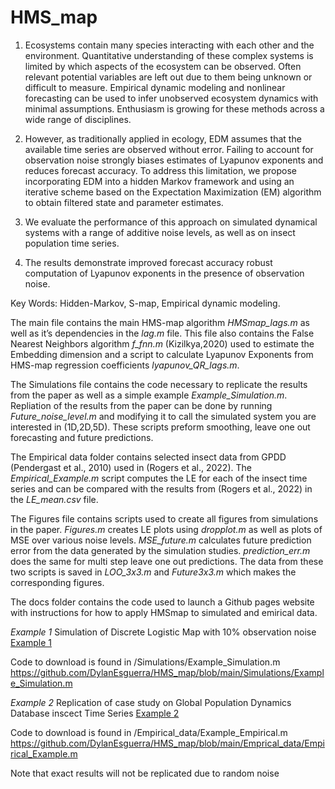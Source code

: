 # HMS_map


1. Ecosystems contain many species interacting with each other and the environment. Quantitative understanding of these complex systems is limited by which aspects of the ecosystem can be observed. Often relevant potential variables are left out due to them being unknown or difficult to measure. Empirical dynamic modeling and nonlinear forecasting can be used to infer unobserved ecosystem dynamics with minimal assumptions. Enthusiasm is growing for these methods across a wide range of disciplines.

2. However, as traditionally applied in ecology, EDM assumes that the available time series are observed without error. Failing to account for observation noise strongly biases estimates of Lyapunov exponents and reduces forecast accuracy. To address this limitation, we propose incorporating EDM into a hidden Markov framework and using an iterative scheme based on the Expectation Maximization (EM) algorithm to obtain filtered state and parameter estimates.

3. We evaluate the performance of this approach on simulated dynamical systems with a range of additive noise levels, as well as on insect population time series.

4. The results demonstrate improved forecast accuracy robust computation of Lyapunov exponents in the presence of observation noise.

Key Words: Hidden-Markov, S-map, Empirical dynamic modeling.


The main file contains the main HMS-map algorithm _HMSmap_lags.m_ as well as it’s dependencies in the _lag.m_ file. This file also contains the False Nearest Neighbors algorithm _f_fnn.m_ (Kizilkya,2020) used to estimate the Embedding dimension and a script to calculate Lyapunov Exponents from HMS-map regression coefficients _lyapunov_QR_lags.m_.

The Simulations file contains the code necessary to replicate the results from the paper as well as a simple example _Example_Simulation.m_. Repliation of the results from the paper can be done by running _Future_noise_level.m_ and modifying it to call the simulated system you are interested in (1D,2D,5D). These scripts preform smoothing, leave one out forecasting and future predictions.

The Empirical data folder contains selected insect data from GPDD (Pendergast et al., 2010) used in (Rogers et al., 2022). The _Empirical_Example.m_ script computes the LE for each of the insect time series and can be compared with the results from (Rogers et al., 2022) in the _LE_mean.csv_ file.

The Figures file contains scripts used to create all figures from simulations in the paper. _Figures.m_ creates LE plots using _dropplot.m_ as well as plots of MSE over various noise levels. _MSE_future.m_ calculates future prediction error from the data generated by the simulation studies. _prediction_err.m_ does the same for multi step leave one out predictions. The data from these two scripts is saved in _LOO_3x3.m_ and _Future3x3.m_ which makes the corresponding figures.

The docs folder contains the code used to launch a Github pages website with instructions for how to apply HMSmap to simulated and emirical data.

*Example 1* Simulation of Discrete Logistic Map with 10% observation noise 
<a href="docs/Example_Simulation.html">Example 1</a>

Code to download is found in /Simulations/Example_Simulation.m
https://github.com/DylanEsguerra/HMS_map/blob/main/Simulations/Example_Simulation.m

*Example 2* Replication of case study on Global Population Dynamics Database inscect Time Series 
<a href="docs/Example_Empirical.html">Example 2</a>

Code to download is found in /Empirical_data/Example_Empirical.m
https://github.com/DylanEsguerra/HMS_map/blob/main/Emprical_data/Empirical_Example.m

Note that exact results will not be replicated due to random noise
